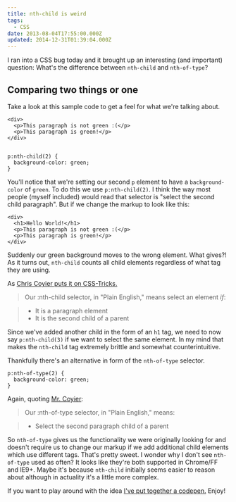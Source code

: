 ```yaml
---
title: nth-child is weird
tags:
  - CSS
date: 2013-08-04T17:55:00.000Z
updated: 2014-12-31T01:39:04.000Z
---
```


I ran into a CSS bug today and it brought up an interesting (and important) question: What's the difference between `nth-child` and `nth-of-type`?

## Comparing two things or one

Take a look at this sample code to get a feel for what we're talking about.

    <div>
      <p>This paragraph is not green :(</p>
      <p>This paragraph is green!</p>
    </div>
    

    p:nth-child(2) {
      background-color: green;
    }
    

You'll notice that we're setting our second `p` element to have a `background-color` of `green`. To do this we use `p:nth-child(2)`. I think the way most people (myself included) would read that selector is "select the second child paragraph". But if we change the markup to look like this:

    <div>
      <h1>Hello World!</h1>
      <p>This paragraph is not green :(</p>
      <p>This paragraph is green!</p>
    </div>
    

Suddenly our green background moves to the wrong element. What gives?! As it turns out, `nth-child` counts all child elements regardless of what tag they are using.

As [Chris Coyier puts it on CSS-Tricks.](http://css-tricks.com/the-difference-between-nth-child-and-nth-of-type/)

> Our :nth-child selector, in "Plain English," means select an element *if*:

> - It is a paragraph element
> - It is the second child of a parent

Since we've added another child in the form of an `h1` tag, we need to now say `p:nth-child(3)` if we want to select the same element. In my mind that makes the `nth-child` tag extremely brittle and somewhat counterintuitive.

Thankfully there's an alternative in form of the `nth-of-type` selector.

    p:nth-of-type(2) {
      background-color: green;
    }
    

Again, quoting [Mr. Coyier](http://css-tricks.com/the-difference-between-nth-child-and-nth-of-type/):

> Our :nth-of-type selector, in "Plain English," means:

> - Select the second paragraph child of a parent

So `nth-of-type` gives us the functionality we were originally looking for and doesn't require us to change our markup if we add additional child elements which use different tags. That's pretty sweet. I wonder why I don't see `nth-of-type` used as often? It looks like they're both supported in Chrome/FF and IE9+. Maybe it's because `nth-child` initially seems easier to reason about although in actuality it's a little more complex.

If you want to play around with the idea [I've put together a codepen.](http://codepen.io/robdodson/pen/GzuKH) Enjoy!
